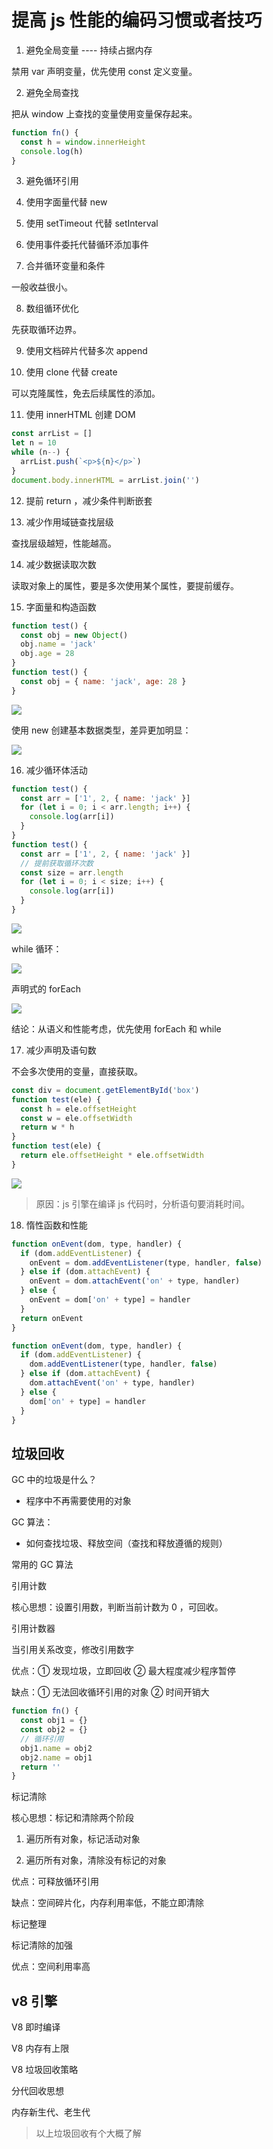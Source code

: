 # 提高 js 性能的编码习惯或者技巧

1. 避免全局变量 ---- 持续占据内存

禁用 var 声明变量，优先使用 const 定义变量。

2. 避免全局查找

把从 window 上查找的变量使用变量保存起来。

```js
function fn() {
  const h = window.innerHeight
  console.log(h)
}
```

3. 避免循环引用

4. 使用字面量代替 new

5. 使用 setTimeout 代替 setInterval

<!-- TODO WHY -->

6. 使用事件委托代替循环添加事件

7. 合并循环变量和条件

一般收益很小。

8. 数组循环优化

先获取循环边界。

9. 使用文档碎片代替多次 append

10. 使用 clone 代替 create

<!--TODO  WHY -->

可以克隆属性，免去后续属性的添加。

11. 使用 innerHTML 创建 DOM

```js
const arrList = []
let n = 10
while (n--) {
  arrList.push(`<p>${n}</p>`)
}
document.body.innerHTML = arrList.join('')
```

12. 提前 return ，减少条件判断嵌套

13. 减少作用域链查找层级

查找层级越短，性能越高。

14. 减少数据读取次数

读取对象上的属性，要是多次使用某个属性，要提前缓存。

15. 字面量和构造函数

```js
function test() {
  const obj = new Object()
  obj.name = 'jack'
  obj.age = 28
}
function test() {
  const obj = { name: 'jack', age: 28 }
}
```

![](https://tva1.sinaimg.cn/large/008i3skNgy1grs4x348cij31b60h2dia.jpg)

使用 new 创建基本数据类型，差异更加明显：

![](https://tva1.sinaimg.cn/large/008i3skNgy1grs4zwhbtoj31p00h2wgy.jpg)

16. 减少循环体活动

```js
function test() {
  const arr = ['1', 2, { name: 'jack' }]
  for (let i = 0; i < arr.length; i++) {
    console.log(arr[i])
  }
}
function test() {
  const arr = ['1', 2, { name: 'jack' }]
  // 提前获取循环次数
  const size = arr.length
  for (let i = 0; i < size; i++) {
    console.log(arr[i])
  }
}
```

![](https://tva1.sinaimg.cn/large/008i3skNly1grs58erx7cj31eg0gc0vt.jpg)

while 循环：

![](https://tva1.sinaimg.cn/large/008i3skNgy1grs5dpd0izj31b60pq43e.jpg)

声明式的 forEach

![](https://tva1.sinaimg.cn/large/008i3skNgy1grs5h0whi4j31bo0u0q9c.jpg)

结论：从语义和性能考虑，优先使用 forEach 和 while

17. 减少声明及语句数

不会多次使用的变量，直接获取。

```js
const div = document.getElementById('box')
function test(ele) {
  const h = ele.offsetHeight
  const w = ele.offsetWidth
  return w * h
}
function test(ele) {
  return ele.offsetHeight * ele.offsetWidth
}
```

![](https://tva1.sinaimg.cn/large/008i3skNgy1grs5tsi1jkj31fk0hijtz.jpg)

> 原因：js 引擎在编译 js 代码时，分析语句要消耗时间。

18. 惰性函数和性能

```js
function onEvent(dom, type, handler) {
  if (dom.addEventListener) {
    onEvent = dom.addEventListener(type, handler, false)
  } else if (dom.attachEvent) {
    onEvent = dom.attachEvent('on' + type, handler)
  } else {
    onEvent = dom['on' + type] = handler
  }
  return onEvent
}

function onEvent(dom, type, handler) {
  if (dom.addEventListener) {
    dom.addEventListener(type, handler, false)
  } else if (dom.attachEvent) {
    dom.attachEvent('on' + type, handler)
  } else {
    dom['on' + type] = handler
  }
}
```

## 垃圾回收

GC 中的垃圾是什么？

- 程序中不再需要使用的对象

GC 算法：

- 如何查找垃圾、释放空间（查找和释放遵循的规则）

常用的 GC 算法

引用计数

核心思想：设置引用数，判断当前计数为 0 ，可回收。

引用计数器

当引用关系改变，修改引用数字

优点：① 发现垃圾，立即回收 ② 最大程度减少程序暂停

缺点：① 无法回收循环引用的对象 ② 时间开销大

```js
function fn() {
  const obj1 = {}
  const obj2 = {}
  // 循环引用
  obj1.name = obj2
  obj2.name = obj1
  return ''
}
```

标记清除

核心思想：标记和清除两个阶段

1. 遍历所有对象，标记活动对象

2. 遍历所有对象，清除没有标记的对象

优点：可释放循环引用

缺点：空间碎片化，内存利用率低，不能立即清除

标记整理

标记清除的加强

优点：空间利用率高

## v8 引擎

V8 即时编译

V8 内存有上限

V8 垃圾回收策略

分代回收思想

内存新生代、老生代

> 以上垃圾回收有个大概了解
